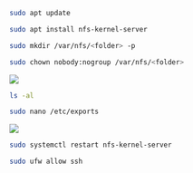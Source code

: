 
```bash
sudo apt update
```

```bash
sudo apt install nfs-kernel-server
```

```bash
sudo mkdir /var/nfs/<folder> -p
```

```bash
sudo chown nobody:nogroup /var/nfs/<folder>
```
![](Pasted%20image%2020230309094835.png)
```bash
ls -al
```

```bash
sudo nano /etc/exports
```
![](Pasted%20image%2020230309095030.png)

```bash
sudo systemctl restart nfs-kernel-server
```

```bash
sudo ufw allow ssh
```

```bash
```
